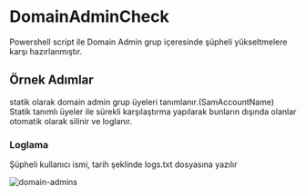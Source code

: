 # DomainAdminCheck
Powershell script ile Domain Admin grup içeresinde şüpheli yükseltmelere karşı hazırlanmıştır.

## Örnek Adımlar
statik olarak domain admin grup üyeleri tanımlanır.(SamAccountName)
Statik tanımlı üyeler ile sürekli karşılaştırma yapılarak bunların dışında olanlar otomatik olarak silinir ve loglanır.

### Loglama

Şüpheli kullanıcı ismi, tarih şeklinde logs.txt dosyasına yazılır


![domain-admins](https://user-images.githubusercontent.com/25990177/172451654-0dc18b1d-5cad-4fe3-a20b-99ea974c07f4.png)
